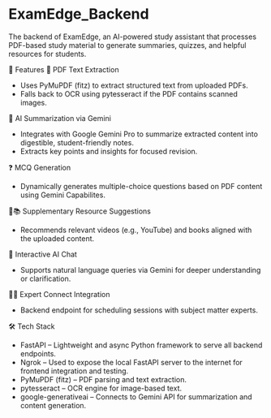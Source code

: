 # ExamEdge_Backend

The backend of ExamEdge, an AI-powered study assistant that processes PDF-based study material to generate summaries, quizzes, and helpful resources for students.

🚀 Features 
📄 PDF Text Extraction
*  Uses PyMuPDF (fitz) to extract structured text from uploaded PDFs.
*  Falls back to OCR using pytesseract if the PDF contains scanned images.

🧠 AI Summarization via Gemini
* Integrates with Google Gemini Pro to summarize extracted content into digestible, student-friendly notes.
* Extracts key points and insights for focused revision.

❓ MCQ Generation
* Dynamically generates multiple-choice questions based on PDF content using Gemini Capabilites.

🎥📚 Supplementary Resource Suggestions
* Recommends relevant videos (e.g., YouTube) and books aligned with the uploaded content.

💬 Interactive AI Chat
* Supports natural language queries via Gemini for deeper understanding or clarification.

👩‍🏫 Expert Connect Integration
* Backend endpoint for scheduling sessions with subject matter experts.


🛠️ Tech Stack
* FastAPI – Lightweight and async Python framework to serve all backend endpoints.
* Ngrok – Used to expose the local FastAPI server to the internet for frontend integration and testing.
* PyMuPDF (fitz) – PDF parsing and text extraction.
* pytesseract – OCR engine for image-based text.
* google-generativeai – Connects to Gemini API for summarization and content generation.

